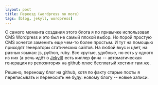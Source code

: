```yaml
---
layout: post
title: Переезд (wordpress no more)
tags: [blog, jekyll, wordpress]
---
```


С самого момента создания этого блога я по привычке использовал CMS Wordpress и
это был не самый плохой выбор. Но порой простую CMS хочется заменить еще чем-то
более простым. И тут на помощью приходят генераторы статических сайтов. На любой
вкус и цвет, на разных языках: js, python, ruby. Все крутые, удобные, но есть у
одного из них (а речь идёт о [Jekyll](https://jekyllrb.com)) есть киллер фича --
автоматическая генерация из репозитория на github плюс бесплатый хостинг там же.

Решено, переношу блог на github, хотя по факту старые посты я переписывать и
переносить не буду: новому блогу -- новые записи.